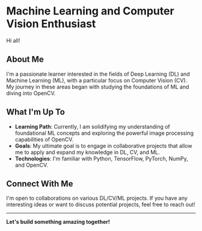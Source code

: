 # Machine Learning and Computer Vision Enthusiast

Hi all!

## About Me

I'm a passionate learner interested in the fields of Deep Learning (DL) and Machine Learning (ML), with a particular focus on Computer Vision (CV). My journey in these areas began with studying the foundations of ML and diving into OpenCV.

## What I'm Up To

- **Learning Path**: Currently, I am solidifying my understanding of foundational ML concepts and exploring the powerful image processing capabilities of OpenCV.
- **Goals**: My ultimate goal is to engage in collaborative projects that allow me to apply and expand my knowledge in DL, CV, and ML.
- **Technologies**: I'm familiar with Python, TensorFlow, PyTorch, NumPy, and OpenCV.

## Connect With Me

I'm open to collaborations on various DL/CV/ML projects. If you have any interesting ideas or want to discuss potential projects, feel free to reach out!

---

**Let's build something amazing together!**
